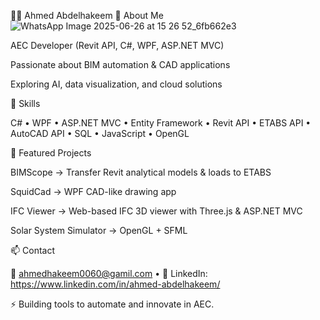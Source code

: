 🧑‍💻 Ahmed Abdelhakeem
👋 About Me
![WhatsApp Image 2025-06-26 at 15 26 52_6fb662e3](https://github.com/user-attachments/assets/a5fe5da7-0e0a-4a65-ac12-27599fb26b82)

AEC Developer (Revit API, C#, WPF, ASP.NET MVC)

Passionate about BIM automation & CAD applications

Exploring AI, data visualization, and cloud solutions

🔧 Skills

C# • WPF • ASP.NET MVC • Entity Framework • Revit API • ETABS API • AutoCAD API • SQL • JavaScript • OpenGL

📂 Featured Projects

BIMScope → Transfer Revit analytical models & loads to ETABS

SquidCad → WPF CAD-like drawing app

IFC Viewer → Web-based IFC 3D viewer with Three.js & ASP.NET MVC

Solar System Simulator → OpenGL + SFML

📫 Contact

📧 ahmedhakeem0060@gamil.com
 • 🔗 LinkedIn: https://www.linkedin.com/in/ahmed-abdelhakeem/

⚡ Building tools to automate and innovate in AEC.
